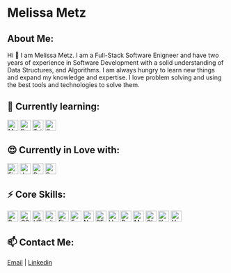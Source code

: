 # Melissa Metz

## About Me:
Hi 👋 I am Melissa Metz. I am a Full-Stack Software Enigneer and have two years of experience in Software Development with a solid understanding of Data Structures, and Algorithms. I am always hungry to learn new things and expand my knowledge and expertise. I love problem solving and using the best tools and technologies to solve them. 

## 🌱 Currently learning:
<img src="https://img.shields.io/badge/MySQL-282C34?logo=MySQL&logoColor=f29111" alt="MySQL Logo" height="25"/>
<img src="https://img.shields.io/badge/Python-282C34?logo=python" alt="Python Logo" height="25"/>
<img src="https://img.shields.io/badge/Tailwind-282C34?logo=tailwindcss&logoColor=F7DFIE" alt="Tailwind CSS Logo" height="25"/>
<img src="https://img.shields.io/badge/Contentful-282C34?logo=contentful" alt="Contentful Logo" height="25"/>

## 😍 Currently in Love with:
<img src="https://img.shields.io/badge/Figma-282C34?logo=figma" alt="Figma Logo" height="25"/>
<img src="https://img.shields.io/badge/JavaScript-282C34?logo=javascript&logoColor=F7DFIE" alt="JavaScript Logo" height="25"/>
<img src="https://img.shields.io/badge/React-282C34?logo=react&logoColor=61DAFB" alt="React Logo" height="25"/>
<img src="https://img.shields.io/badge/PostgreSQL-282C34?logo=postgresql&logoColor=0064a5" alt="PostgreSQL Logo" height="25"/>

## ⚡ Core Skills:
<img src="https://img.shields.io/badge/Bootstrap-282C34?logo=bootstrap" alt="Bootstrap" height="25"/>
<img src="https://img.shields.io/badge/CSS-282C34?logo=C&logoColor=264de4" alt="CSS Logo" height="25"/>
<img src="https://img.shields.io/badge/HTML-282C34?logo=H&logoColor=e34c26" alt="HTML Logo" height="25"/>
<img src="https://img.shields.io/badge/git-282C34?logo=git&logoColor=e34c26" alt="git Logo" height="25"/>
<img src="https://img.shields.io/badge/Flexbox-282C34?logo=flexbox" alt="FlexBox Logo" height="25"/>
<img src="https://img.shields.io/badge/Express-282C34?logo=express" alt="Express Logo" height="25"/>
<img src="https://img.shields.io/badge/Node.js-282C34?logo=node.js" alt="Node.js Logo" height="25"/>
<img src="https://img.shields.io/badge/RESTful-APIs-282C34?logo=restfulapis&logoColor=000000" alt="RESTFUL APIs Logo" height="25"/>
<img src="https://img.shields.io/badge/Heroku-282C34?logo=Heroku&logoColor=6762a6" alt="Heroku Logo" height="25"/>
<img src="https://img.shields.io/badge/Render-282C34?logo=Render" alt="Render Logo" height="25"/>
<img src="https://img.shields.io/badge/Mocha-282C34?logo=Mocha&logoColor=964B00" alt="Mocha Logo" height="25"/>
<img src="https://img.shields.io/badge/Chai-282C34?logo=Chai&logoColor=FF0000" alt="Chai Logo" height="25"/>
<img src="https://img.shields.io/badge/Knex.js-282C34?logo=knex.js" alt="Knex Logo" height="25"/>
<img src="https://img.shields.io/badge/Vercel-282C34?logo=vercel" alt="Vercel Logo" height="25"/>

## 📫 Contact Me:
[Email](melissaemetz@gmail.com) | [Linkedin](https://www.linkedin.com/in/metzmelissa/)
